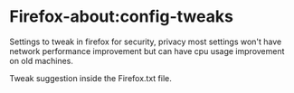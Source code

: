 # Firefox-about:config-tweaks
Settings to tweak in firefox for security, privacy most settings won't have network performance improvement but can have cpu usage improvement on old machines.

Tweak suggestion inside the Firefox.txt file.
